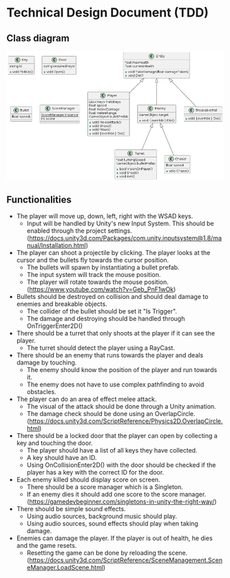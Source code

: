 # Technical Design Document (TDD)

## Class diagram
![Alt text](Imgs/ClassDiagrom.png)
## Functionalities
* The player will move up, down, left, right with the WSAD keys.
  * Input will be handled by Unity's new Input System. This should be enabled through the project settings.
    (https://docs.unity3d.com/Packages/com.unity.inputsystem@1.8/manual/Installation.html)
* The player can shoot a projectile by clicking. The player looks at the cursor and the bullets fly towards the cursor position.
  * The bullets will spawn by instantiating a bullet prefab.
  * The input system will track the mouse position.
  * The player will rotate towards the mouse position.
    (https://www.youtube.com/watch?v=Geb_PnF1wOk)
* Bullets should be destroyed on collision and should deal damage to enemies and breakable objects.
  * The collider of the bullet should be set it "Is Trigger".
  * The damage and destroying should be handled through OnTriggerEnter2D()
* There should be a turret that only shoots at the player if it can see the player.
  * The turret should detect the player using a RayCast.
* There should be an enemy that runs towards the player and deals damage by touching.
  * The enemy should know the position of the player and run towards it.
  * The enemy does not have to use complex pathfinding to avoid obstacles.
* The player can do an area of effect melee attack.
  * The visual of the attack should be done through a Unity animation.
  * The damage check should be done using an OverlapCircle.
    (https://docs.unity3d.com/ScriptReference/Physics2D.OverlapCircle.html)
* There should be a locked door that the player can open by collecting a key and touching the door.
  * The player should have a list of all keys they have collected.
  * A key should have an ID.
  * Using OnCollisionEnter2D() with the door should be checked if the player has a key with the correct ID for the door.
* Each enemy killed should display score on screen.
  * There should be a score manager which is a Singleton.
  * If an enemy dies it should add one score to the score manager.
    (https://gamedevbeginner.com/singletons-in-unity-the-right-way/)
* There should be simple sound effects.
  * Using audio sources, background music should play.
  * Using audio sources, sound effects should play when taking damage.
* Enemies can damage the player. If the player is out of health, he dies and the game resets.
  * Resetting the game can be done by reloading the scene.
    (https://docs.unity3d.com/ScriptReference/SceneManagement.SceneManager.LoadScene.html)